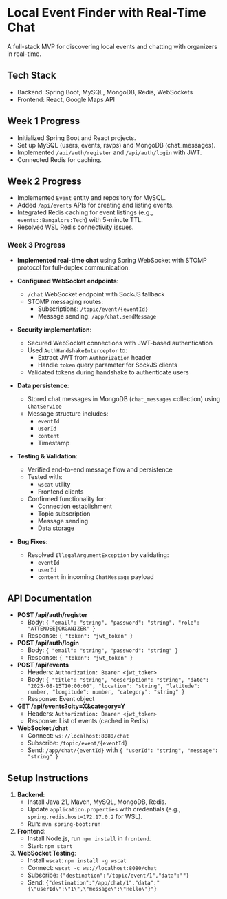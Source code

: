 # Local Event Finder with Real-Time Chat
A full-stack MVP for discovering local events and chatting with organizers in real-time.

## Tech Stack
- Backend: Spring Boot, MySQL, MongoDB, Redis, WebSockets
- Frontend: React, Google Maps API

## Week 1 Progress
- Initialized Spring Boot and React projects.
- Set up MySQL (users, events, rsvps) and MongoDB (chat_messages).
- Implemented `/api/auth/register` and `/api/auth/login` with JWT.
- Connected Redis for caching.

## Week 2 Progress
- Implemented `Event` entity and repository for MySQL.
- Added `/api/events` APIs for creating and listing events.
- Integrated Redis caching for event listings (e.g., `events::Bangalore:Tech`) with 5-minute TTL.
- Resolved WSL Redis connectivity issues.

### Week 3 Progress

- **Implemented real-time chat** using Spring WebSocket with STOMP protocol for full-duplex communication.
  
- **Configured WebSocket endpoints**:
  - `/chat` WebSocket endpoint with SockJS fallback
  - STOMP messaging routes:
    - Subscriptions: `/topic/event/{eventId}`
    - Message sending: `/app/chat.sendMessage`

- **Security implementation**:
  - Secured WebSocket connections with JWT-based authentication
  - Used `AuthHandshakeInterceptor` to:
    - Extract JWT from `Authorization` header
    - Handle `token` query parameter for SockJS clients
  - Validated tokens during handshake to authenticate users

- **Data persistence**:
  - Stored chat messages in MongoDB (`chat_messages` collection) using `ChatService`
  - Message structure includes:
    - `eventId`
    - `userId`
    - `content`
    - Timestamp

- **Testing & Validation**:
  - Verified end-to-end message flow and persistence
  - Tested with:
    - `wscat` utility
    - Frontend clients
  - Confirmed functionality for:
    - Connection establishment
    - Topic subscription
    - Message sending
    - Data storage

- **Bug Fixes**:
  - Resolved `IllegalArgumentException` by validating:
    - `eventId`
    - `userId` 
    - `content` in incoming `ChatMessage` payload

## API Documentation
- **POST /api/auth/register**
  - Body: `{ "email": "string", "password": "string", "role": "ATTENDEE|ORGANIZER" }`
  - Response: `{ "token": "jwt_token" }`
- **POST /api/auth/login**
  - Body: `{ "email": "string", "password": "string" }`
  - Response: `{ "token": "jwt_token" }`
- **POST /api/events**
  - Headers: `Authorization: Bearer <jwt_token>`
  - Body: `{ "title": "string", "description": "string", "date": "2025-08-15T10:00:00", "location": "string", "latitude": number, "longitude": number, "category": "string" }`
  - Response: Event object
- **GET /api/events?city=X&category=Y**
  - Headers: `Authorization: Bearer <jwt_token>`
  - Response: List of events (cached in Redis)
- **WebSocket /chat**
  - Connect: `ws://localhost:8080/chat`
  - Subscribe: `/topic/event/{eventId}`
  - Send: `/app/chat/{eventId}` with `{ "userId": "string", "message": "string" }`

## Setup Instructions
1. **Backend**:
   - Install Java 21, Maven, MySQL, MongoDB, Redis.
   - Update `application.properties` with credentials (e.g., `spring.redis.host=172.17.0.2` for WSL).
   - Run: `mvn spring-boot:run`
2. **Frontend**:
   - Install Node.js, run `npm install` in `frontend`.
   - Start: `npm start`
3. **WebSocket Testing**:
   - Install `wscat`: `npm install -g wscat`
   - Connect: `wscat -c ws://localhost:8080/chat`
   - Subscribe: `{"destination":"/topic/event/1","data":""}`
   - Send: `{"destination":"/app/chat/1","data":"{\"userId\":\"1\",\"message\":\"Hello\"}"}`
